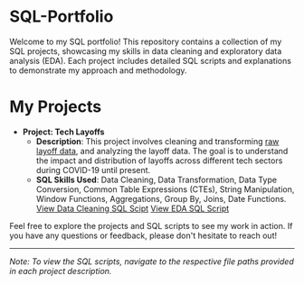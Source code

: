 # SQL-Portfolio

Welcome to my SQL portfolio! This repository contains a collection of my SQL projects, showcasing my skills in data cleaning and exploratory data analysis (EDA). Each project includes detailed SQL scripts and explanations to demonstrate my approach and methodology.

# My Projects

- **Project: Tech Layoffs**
  - **Description**: This project involves cleaning and transforming [raw layoff data](Layoffs/layoffs.csv), and analyzing the layoff data. The goal is to understand the impact and distribution of layoffs across different tech sectors during COVID-19 until present.
  -	**SQL Skills Used**: Data Cleaning, Data Transformation, Data Type Conversion, Common Table Expressions (CTEs), String Manipulation, Window Functions, Aggregations, Group By, Joins, Date Functions.
[View Data Cleaning SQL Scipt](Layoffs/Layoffs_DataCleaningProject.sql)
[View EDA SQL Script](Layoffs/Layoffs_ExploratoryDataAnalysis.sql)

Feel free to explore the projects and SQL scripts to see my work in action. If you have any questions or feedback, please don't hesitate to reach out!

---

*Note: To view the SQL scripts, navigate to the respective file paths provided in each project description.*
